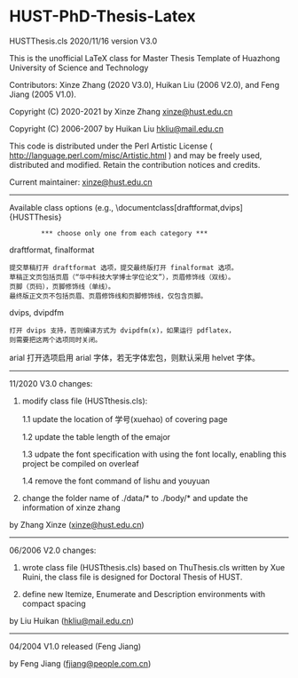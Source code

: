 # HUST-PhD-Thesis-Latex


HUSTThesis.cls 2020/11/16 version V3.0

This is the unofficial LaTeX class for Master Thesis Template of Huazhong University of Science and Technology


Contributors: Xinze Zhang (2020 V3.0), Huikan Liu (2006 V2.0), and Feng Jiang (2005 V1.0). 

Copyright (C) 2020-2021 by Xinze Zhang <xinze@hust.edu.cn>

Copyright (C) 2006-2007 by Huikan Liu <hkliu@mail.edu.cn>

This code is distributed under the Perl Artistic License
( http://language.perl.com/misc/Artistic.html )
and may be freely used, distributed and modified.
Retain the contribution notices and credits.

Current maintainer: 
xinze@hust.edu.cn


**********************************************************************

Available class options
(e.g., \documentclass[draftformat,dvips]{HUSTThesis}

            *** choose only one from each category ***

draftformat, finalformat

    提交草稿打开 draftformat 选项，提交最终版打开 finalformat 选项。
    草稿正文页包括页眉（“华中科技大学博士学位论文”），页眉修饰线（双线）。
    页脚（页码），页脚修饰线（单线）。
    最终版正文页不包括页眉、页眉修饰线和页脚修饰线，仅包含页脚。


dvips, dvipdfm

    打开 dvips 支持，否则编译方式为 dvipdfm(x)，如果运行 pdflatex，
    则需要把这两个选项同时关闭。

arial
    打开选项启用 arial 字体，若无字体宏包，则默认采用 helvet 字体。


*******
11/2020 V3.0 changes:
1. modify class file (HUSTthesis.cls):

    1.1 update the location of 学号(xuehao) of covering page

    1.2 update the table length of the emajor

    1.3 udpate the font specification with using the font locally, enabling this project be compiled on overleaf

    1.4 remove the font command of lishu and youyuan

2. change the folder name of ./data/* to ./body/* and update the information of xinze zhang

 by Zhang Xinze (xinze@hust.edu.cn)
 
 *******

 06/2006 V2.0 changes:

 1. wrote class file (HUSTthesis.cls) based on ThuThesis.cls written by
    Xue Ruini, the class file is designed for Doctoral Thesis of HUST.

 2. define new Itemize, Enumerate and Description environments with compact spacing

 by Liu Huikan (hkliu@mail.edu.cn)

*******

 04/2004 V1.0 released (Feng Jiang)


 by Feng Jiang (fjiang@people.com.cn)
